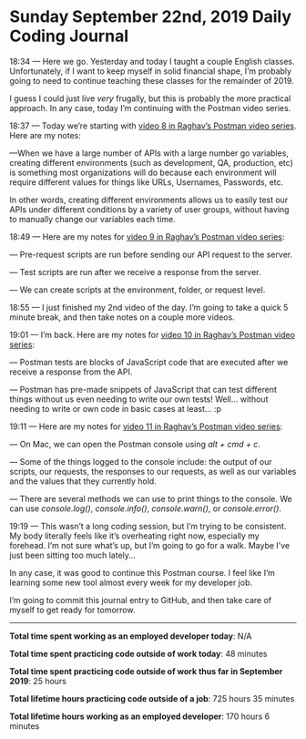 # Sunday September 22nd, 2019 Daily Coding Journal

18:34 — Here we go. Yesterday and today I taught a couple English classes. Unfortunately, if I want to keep myself in solid financial shape, I’m probably going to need to continue teaching these classes for the remainder of 2019.

I guess I could just live *very* frugally, but this is probably the more practical approach. In any case, today I’m continuing with the Postman video series.

18:37 — Today we’re starting with [video 8 in Raghav’s Postman video series](https://www.youtube.com/watch?v=9gGHnnBWQY8&list=PLhW3qG5bs-L-oT0GenwPLcJAPD_SiFK3C&index=8&pbjreload=10). Here are my notes:

—When we have a large number of APIs with a large number go variables, creating different environments (such as development, QA, production, etc) is something most organizations will do because each environment will require different values for things like URLs, Usernames, Passwords, etc.

In other words, creating different environments allows us to easily test our APIs under different conditions by a variety of user groups, without having to manually change our variables each time.

18:49 — Here are my notes for [video 9 in Raghav’s Postman video series](https://www.youtube.com/watch?v=y3qtS_TLVF4&list=PLhW3qG5bs-L-oT0GenwPLcJAPD_SiFK3C&index=9):  

— Pre-request scripts are run before sending our API request to the server.

— Test scripts are run after we receive a response from the server.

— We can create scripts at the environment, folder, or request level.

18:55 — I just finished my 2nd video of the day. I’m going to take a quick 5 minute break, and then take notes on a couple more videos.

19:01 — I’m back. Here are my notes for [video 10 in Raghav’s Postman video series](https://www.youtube.com/watch?v=N_mEuR-aGEY&list=PLhW3qG5bs-L-oT0GenwPLcJAPD_SiFK3C&index=10):

— Postman tests are blocks of JavaScript code that are executed after we receive a response from the API.

— Postman has pre-made snippets of JavaScript that can test different things without us even needing to write our own tests! Well… without needing to write or own code in basic cases at least… :p

19:11 — Here are my notes for [video 11 in Raghav’s Postman video series](https://www.youtube.com/watch?v=ne1RsYcgkSY&list=PLhW3qG5bs-L-oT0GenwPLcJAPD_SiFK3C&index=11):

— On Mac, we can open the Postman console using *alt + cmd + c*.

— Some of the things logged to the console include: the output of our scripts, our requests, the responses to our requests, as well as our variables and the values that they currently hold.

— There are several methods we can use to print things to the console. We can use *console.log()*, *console.info()*, *console.warn()*, or *console.error()*.

19:19 — This wasn’t a long coding session, but I’m trying to be consistent. My body literally feels like it’s overheating right now, especially my forehead. I’m not sure what’s up, but I’m going to go for a walk. Maybe I’ve just been sitting too much lately…

In any case, it was good to continue this Postman course. I feel like I’m learning some new tool almost every week for my developer job.

I’m going to commit this journal entry to GitHub, and then take care of myself to get ready for tomorrow.

___
**Total time spent working as an employed developer today**: N/A

**Total time spent practicing code outside of work today**: 48 minutes

**Total time spent practicing code outside of work thus far in September 2019**: 25 hours

**Total lifetime hours practicing code outside of a job**: 725 hours 35 minutes

**Total lifetime hours working as an employed developer**: 170 hours 6 minutes